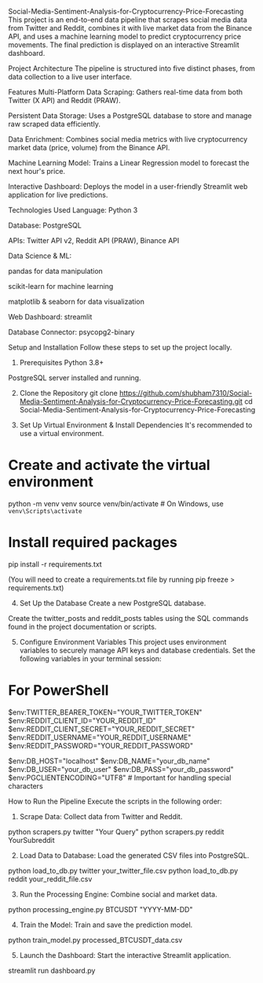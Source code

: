 Social-Media-Sentiment-Analysis-for-Cryptocurrency-Price-Forecasting
This project is an end-to-end data pipeline that scrapes social media data from Twitter and Reddit, combines it with live market data from the Binance API, and uses a machine learning model to predict cryptocurrency price movements. The final prediction is displayed on an interactive Streamlit dashboard.

Project Architecture
The pipeline is structured into five distinct phases, from data collection to a live user interface.

Features
Multi-Platform Data Scraping: Gathers real-time data from both Twitter (X API) and Reddit (PRAW).

Persistent Data Storage: Uses a PostgreSQL database to store and manage raw scraped data efficiently.

Data Enrichment: Combines social media metrics with live cryptocurrency market data (price, volume) from the Binance API.

Machine Learning Model: Trains a Linear Regression model to forecast the next hour's price.

Interactive Dashboard: Deploys the model in a user-friendly Streamlit web application for live predictions.

Technologies Used
Language: Python 3

Database: PostgreSQL

APIs: Twitter API v2, Reddit API (PRAW), Binance API

Data Science & ML:

pandas for data manipulation

scikit-learn for machine learning

matplotlib & seaborn for data visualization

Web Dashboard: streamlit

Database Connector: psycopg2-binary

Setup and Installation
Follow these steps to set up the project locally.

1. Prerequisites
Python 3.8+

PostgreSQL server installed and running.

2. Clone the Repository
git clone https://github.com/shubham7310/Social-Media-Sentiment-Analysis-for-Cryptocurrency-Price-Forecasting.git
cd Social-Media-Sentiment-Analysis-for-Cryptocurrency-Price-Forecasting

3. Set Up Virtual Environment & Install Dependencies
It's recommended to use a virtual environment.

# Create and activate the virtual environment
python -m venv venv
source venv/bin/activate  # On Windows, use `venv\Scripts\activate`

# Install required packages
pip install -r requirements.txt

(You will need to create a requirements.txt file by running pip freeze > requirements.txt)

4. Set Up the Database
Create a new PostgreSQL database.

Create the twitter_posts and reddit_posts tables using the SQL commands found in the project documentation or scripts.

5. Configure Environment Variables
This project uses environment variables to securely manage API keys and database credentials. Set the following variables in your terminal session:

# For PowerShell
$env:TWITTER_BEARER_TOKEN="YOUR_TWITTER_TOKEN"
$env:REDDIT_CLIENT_ID="YOUR_REDDIT_ID"
$env:REDDIT_CLIENT_SECRET="YOUR_REDDIT_SECRET"
$env:REDDIT_USERNAME="YOUR_REDDIT_USERNAME"
$env:REDDIT_PASSWORD="YOUR_REDDIT_PASSWORD"

$env:DB_HOST="localhost"
$env:DB_NAME="your_db_name"
$env:DB_USER="your_db_user"
$env:DB_PASS="your_db_password"
$env:PGCLIENTENCODING="UTF8" # Important for handling special characters

How to Run the Pipeline
Execute the scripts in the following order:

1. Scrape Data:
Collect data from Twitter and Reddit.

python scrapers.py twitter "Your Query"
python scrapers.py reddit YourSubreddit

2. Load Data to Database:
Load the generated CSV files into PostgreSQL.

python load_to_db.py twitter your_twitter_file.csv
python load_to_db.py reddit your_reddit_file.csv

3. Run the Processing Engine:
Combine social and market data.

python processing_engine.py BTCUSDT "YYYY-MM-DD"

4. Train the Model:
Train and save the prediction model.

python train_model.py processed_BTCUSDT_data.csv

5. Launch the Dashboard:
Start the interactive Streamlit application.

streamlit run dashboard.py
